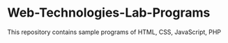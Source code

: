 # Web-Technologies-Lab-Programs
This repository contains sample programs of HTML, CSS, JavaScript, PHP
